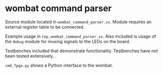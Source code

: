 wombat command parser
=====================

Source module located in `wombat_command_parser.sv`. Module requires an external register table to be connected. 

Example usage in `top_wombat_command_parser.sv`. Also included is usage of the `debug` module for muxing signals to the LEDs on the board. 

Testbenches included that demonstrate functionality. Testbenches have not been tested extensively...

`cmd_fpga.py` shows a Python interface to the wombat. 